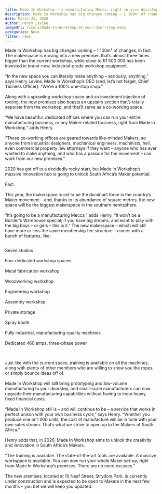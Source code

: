 ```yaml
---
title: Made In Workshop – a manufacturing Mecca, right on your doorstep
description: Made In Workshop has big changes coming – 1 100m² of changes, in fact. The makerspace is moving into a new premises that’s almost three times bigger than the current workshop, while close to R1 500 000 has been invested in brand-new, industrial-grade workshop equipment.
date: March 31, 2020
author: Henry Levine
imageUrl: /icons/Made-In-Workshop-at-your-door-step.webp
categories: News
filter: news
---
```


Made In Workshop has big changes coming – 1 100m² of changes, in fact. The makerspace is moving into a new premises that’s almost three times bigger than the current workshop, while close to R1 500 000 has been invested in brand-new, industrial-grade workshop equipment.
<br/><br/>
“In the new space you can literally make anything – seriously, anything,” says Henry Levine, Made In Workshop’s CEO (and, let’s not forget, Chief Tidiness Officer). “We’re a 100% one-stop shop.”
<br/><br/>
Along with a sprawling workshop space and an investment injection of tooling, the new premises also boasts an upstairs section that’s totally separate from the workshop, and that’ll serve as a co-working space.
<br/><br/>
“We have beautiful, dedicated offices where you can run your entire manufacturing business, or any Maker-related business, right from Made in Workshop,” adds Henry.
<br/><br/>
“These co-working offices are geared towards like-minded Makers, so anyone from industrial designers, mechanical engineers, machinists, hell, even commercial property law attorneys if they want – anyone who has ever wanted to make anything, and who has a passion for the movement – can work from our new premises.”
<br/><br/>
2020 has got off to a decidedly rocky start, but Made In Workshop’s massive innovation hub is going to unlock South Africa’s Maker potential.
<br/><br/>
Fact.
<br/><br/>
This year, the makerspace is set to be the dominant force in the country’s Maker movement – and, thanks to its abundance of square metres, the new space will be the biggest makerspace in the southern hemisphere.
<br/><br/>
“It’s going to be a manufacturing Mecca,” adds Henry. “It won’t be a Builder’s Warehouse special; if you have big dreams, and want to play with the big boys – or girls – this is it.” The new makerspace – which will still have more or less the same membership fee structure – comes with a bunch of features, like:
<br/><br/>

Seven studios<br/><br/>
Four dedicated workshop spaces<br/><br/>
Metal fabrication workshop<br/><br/>
Woodworking workshop<br/><br/>
Engineering workshop<br/><br/>
Assembly workshop<br/><br/>
Private storage<br/><br/>
Spray booth<br/><br/>
Fully industrial, manufacturing-quality machines<br/><br/>
Dedicated 460 amps, three-phase power

<br/><br/>
Just like with the current space, training is available on all the machines, along with plenty of other members who are willing to show you the ropes, or simply bounce ideas off of.
<br/><br/>
Made In Workshop will still bring prototyping and low-volume manufacturing to your doorstep, and small-scale manufacturers can now upgrade their manufacturing capabilities without having to incur heavy, fixed financial costs.
<br/><br/>
“Made In Workshop still is – and will continue to be – a service that works in perfect unison with your own business cycle,” says Henry. “Whether you produce one or 1 000 units, the cost of manufacture will be in tune with your own sales stream. That’s what we strive to open up to the Makers of South Africa.”
<br/><br/>
Henry adds that, in 2020, Made In Workshop aims to unlock the creativity and innovation in South Africa’s Makers.
<br/><br/>
“The training is available. The state-of-the-art tools are available. A massive workspace is available. You can now run your whole Maker set-up, right from Made In Workshop’s premises. There are no more excuses.”
<br/><br/>
The new premises, located at 10 Naaf Street, Strydom Park, is currently under construction and is expected to be open to Makers in the next few months – you bet we will keep you updated.
